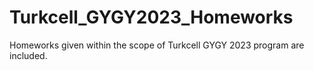 # Turkcell_GYGY2023_Homeworks
Homeworks given within the scope of Turkcell GYGY 2023 program are included.
